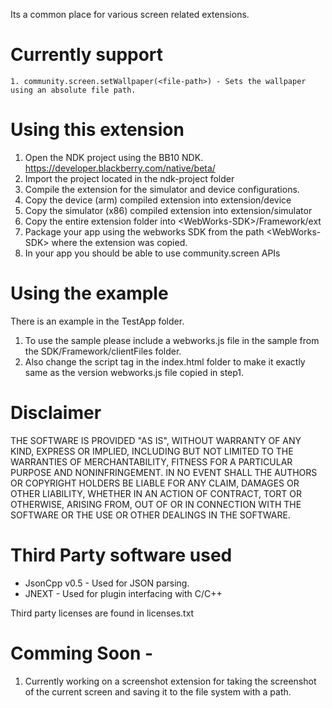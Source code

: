 Its a common place for various screen related extensions.

# Currently support

```
1. community.screen.setWallpaper(<file-path>) - Sets the wallpaper using an absolute file path.
```

# Using this extension
1. Open the NDK project using the BB10 NDK. https://developer.blackberry.com/native/beta/
2. Import the project located in the ndk-project folder
3. Compile the extension for the simulator and device configurations.
4. Copy the device (arm) compiled extension into extension/device
4. Copy the simulator (x86) compiled extension into extension/simulator
5. Copy the entire extension folder into \<WebWorks-SDK\>/Framework/ext
6. Package your app using the webworks SDK from the path \<WebWorks-SDK\> where the extension was copied.
7. In your app you should be able to use community.screen APIs

# Using the example
There is an example in the TestApp folder.

1. To use the sample please include a webworks.js file in the sample from the SDK/Framework/clientFiles folder.
2. Also change the script tag in the index.html folder to make it exactly same as the version webworks.js file copied in step1.

# Disclaimer
THE SOFTWARE IS PROVIDED "AS IS", WITHOUT WARRANTY OF ANY KIND, EXPRESS OR IMPLIED,
INCLUDING BUT NOT LIMITED TO THE WARRANTIES OF MERCHANTABILITY, FITNESS FOR A PARTICULAR PURPOSE AND NONINFRINGEMENT.
IN NO EVENT SHALL THE AUTHORS OR COPYRIGHT HOLDERS BE LIABLE FOR ANY CLAIM, DAMAGES OR OTHER LIABILITY,
WHETHER IN AN ACTION OF CONTRACT, TORT OR OTHERWISE, ARISING FROM,
OUT OF OR IN CONNECTION WITH THE SOFTWARE OR THE USE OR OTHER DEALINGS IN THE SOFTWARE.

# Third Party software used
* JsonCpp v0.5 - Used for JSON parsing.
* JNEXT - Used for plugin interfacing with C/C++

Third party licenses are found in licenses.txt


# Comming Soon -
1. Currently working on a screenshot extension for taking the screenshot of the current screen and saving it to the file system with a path.
